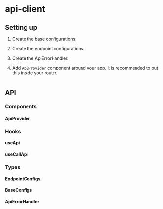 # api-client

## Setting up
1. Create the base configurations.
2. Create the endpoint configurations.
3. Create the ApiErrorHandler.

4. Add `ApiProvider` component around your app. It is recommended to put this inside your router.

```typescript name: App.tsx


```

## API

### Components
#### ApiProvider

### Hooks
#### useApi

#### useCallApi

### Types
#### EndpointConfigs
#### BaseConfigs
#### ApiErrorHandler


